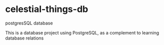 # celestial-things-db
postgresSQL database

This is a database project using PostgreSQL, as a complement to learning database relations
